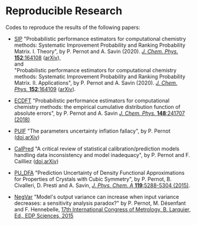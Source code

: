 # Reproducible Research

Codes to reproduce the results of the following papers:

* [SIP](https://github.com/ppernot/SIP)
  "Probabilistic performance estimators for computational chemistry methods: 
  Systematic Improvement Probability and Ranking Probability Matrix. I. Theory", 
  by P. Pernot and A. Savin (2020).
  [_J. Chem. Phys._ __152__:164108](http://dx.doi.org/10.1063/5.0006202)
  ([arXiv](https://arxiv.org/abs/2003.00987)),    
  and    
  "Probabilistic performance estimators for computational chemistry methods: 
  Systematic Improvement Probability and Ranking Probability Matrix. II. Applications", 
  by P. Pernot and A. Savin (2020).
  [_J. Chem. Phys._ __152__:164109](http://dx.doi.org/10.1063/5.0006204)
  ([arXiv](https://arxiv.org/abs/2003.01572)).

* [ECDFT](https://github.com/ppernot/ECDFT) 
  "Probabilistic performance estimators for computational chemistry methods: the empirical cumulative distribution function of absolute errors", by P. Pernot and A. Savin [_J. Chem. Phys._ __148__:241707 (2018)](http://dx.doi.org/10.1063/1.5016248)     
  
* [PUIF](https://github.com/ppernot/PUIF) 
  "The parameters uncertainty inflation fallacy", by P. Pernot ([doi](http://dx.doi.org/10.1063/1.4994654),[arXiv](https://arxiv.org/abs/1611.04295))
  
* [CalPred](https://github.com/ppernot/CalPred) 
  "A critical review of statistical calibration/prediction models handling data inconsistency and model  inadequacy", by P. Pernot and F. Cailliez ([doi](http://dx.doi.org/10.1002/aic.15781),[arXiv](https://arxiv.org/abs/1611.04376))

* [PU_DFA](./PU_DFA)
  "Prediction Uncertainty of Density Functional Approximations for Properties of Crystals with Cubic Symmetry", 
  by P. Pernot, B. Civalleri, D. Presti and A. Savin, 
  [_J. Phys. Chem. A_ __119__:5288-5304 (2015)](http://dx.doi.org/10.1021/jp509980w).

* [NegVar](./NegVar)
  "Model's output variance can increase when input variance decreases: a sensitivity analysis paradox?"
  by P. Pernot, M. Désenfant and F. Hennebelle,
  [17th International Congress of Metrology, B. Larquier, Ed., EDP Sciences, 2015](http://dx.doi.org/10.1051/metrology/20150002004)